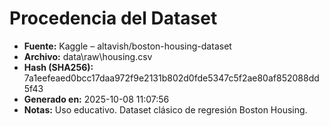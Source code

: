 # Procedencia del Dataset

- **Fuente:** Kaggle – altavish/boston-housing-dataset
- **Archivo:** data\raw\housing.csv
- **Hash (SHA256):** 7a1eefeaed0bcc17daa972f9e2131b802d0fde5347c5f2ae80af852088dd5f43
- **Generado en:** 2025-10-08 11:07:56
- **Notas:** Uso educativo. Dataset clásico de regresión Boston Housing.

